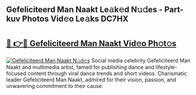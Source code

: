 ## Gefeliciteerd Man Naakt Le𝚊k𝚎d N𝚞𝚍es - Part-kuv Photos Vid𝚎o Le𝚊ks DC7HX

# <h2><a href="http://fb85r6.evod.top/?m=Gefeliciteerd+Man+Naakt">🔗 👉🔴 Gefeliciteerd Man Naakt Vid𝚎o Ph𝚘t𝚘s</a></h2>

[![Gefeliciteerd Man Naakt N𝚞d𝚎s](https://i.imgur.com/8V9OHl7.gif)](http://fb85r6.evod.top/?m=Gefeliciteerd+Man+Naakt)
Social media celebrity Gefeliciteerd Man Naakt and multimedia artist, famed for publishing dance and lifestyle-focused content through viral dance trends and short videos. Charismatic leader Gefeliciteerd Man Naakt, admired for their vision, passion, and unwavering commitment to their cause. 
